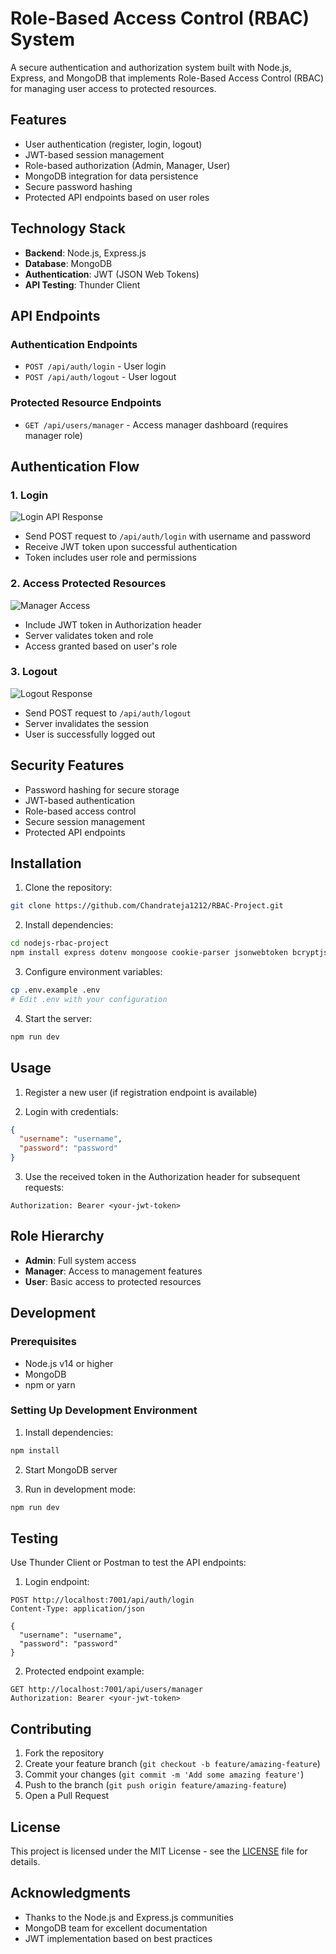 # Role-Based Access Control (RBAC) System

A secure authentication and authorization system built with Node.js, Express, and MongoDB that implements Role-Based Access Control (RBAC) for managing user access to protected resources.

## Features

- User authentication (register, login, logout)
- JWT-based session management
- Role-based authorization (Admin, Manager, User)
- MongoDB integration for data persistence
- Secure password hashing
- Protected API endpoints based on user roles

## Technology Stack

- **Backend**: Node.js, Express.js
- **Database**: MongoDB
- **Authentication**: JWT (JSON Web Tokens)
- **API Testing**: Thunder Client

## API Endpoints

### Authentication Endpoints

- `POST /api/auth/login` - User login
- `POST /api/auth/logout` - User logout

### Protected Resource Endpoints

- `GET /api/users/manager` - Access manager dashboard (requires manager role)

## Authentication Flow

### 1. Login
![Login API Response](https://github.com/Chandrateja1212/RBAC-Project/raw/main/src/img/register.png)

- Send POST request to `/api/auth/login` with username and password
- Receive JWT token upon successful authentication
- Token includes user role and permissions

### 2. Access Protected Resources
![Manager Access](https://github.com/Chandrateja1212/RBAC-Project/raw/main/src/img/login.png)

- Include JWT token in Authorization header
- Server validates token and role
- Access granted based on user's role

### 3. Logout
![Logout Response](https://github.com/Chandrateja1212/RBAC-Project/raw/main/src/img/logout.png)

- Send POST request to `/api/auth/logout`
- Server invalidates the session
- User is successfully logged out


## Security Features

- Password hashing for secure storage
- JWT-based authentication
- Role-based access control
- Secure session management
- Protected API endpoints

## Installation

1. Clone the repository:
```bash
git clone https://github.com/Chandrateja1212/RBAC-Project.git
```

2. Install dependencies:
```bash
cd nodejs-rbac-project
npm install express dotenv mongoose cookie-parser jsonwebtoken bcryptjs && npm install --save-dev nodemon

```

3. Configure environment variables:
```bash
cp .env.example .env
# Edit .env with your configuration
```

4. Start the server:
```bash
npm run dev
```

## Usage

1. Register a new user (if registration endpoint is available)

2. Login with credentials:
```json
{
  "username": "username",
  "password": "password"
}
```

3. Use the received token in the Authorization header for subsequent requests:
```
Authorization: Bearer <your-jwt-token>
```

## Role Hierarchy

- **Admin**: Full system access
- **Manager**: Access to management features
- **User**: Basic access to protected resources

## Development

### Prerequisites

- Node.js v14 or higher
- MongoDB
- npm or yarn

### Setting Up Development Environment

1. Install dependencies:
```bash
npm install
```

2. Start MongoDB server

3. Run in development mode:
```bash
npm run dev
```

## Testing

Use Thunder Client or Postman to test the API endpoints:

1. Login endpoint:
```
POST http://localhost:7001/api/auth/login
Content-Type: application/json

{
  "username": "username",
  "password": "password"
}
```

2. Protected endpoint example:
```
GET http://localhost:7001/api/users/manager
Authorization: Bearer <your-jwt-token>
```

## Contributing

1. Fork the repository
2. Create your feature branch (`git checkout -b feature/amazing-feature`)
3. Commit your changes (`git commit -m 'Add some amazing feature'`)
4. Push to the branch (`git push origin feature/amazing-feature`)
5. Open a Pull Request

## License

This project is licensed under the MIT License - see the [LICENSE](LICENSE) file for details.

## Acknowledgments

- Thanks to the Node.js and Express.js communities
- MongoDB team for excellent documentation
- JWT implementation based on best practices
